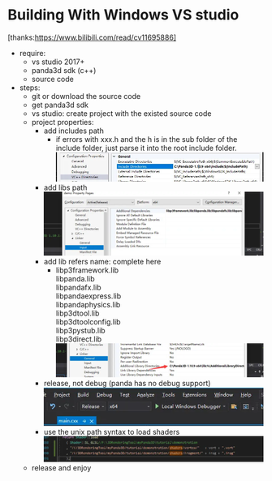 # Building With Windows VS studio
[thanks:https://www.bilibili.com/read/cv11695886]
- require:
    - vs studio 2017+
    - panda3d sdk (c++)
    - source code
- steps:
    - git or download the source code
    - get panda3d sdk
    - vs studio: create project with the existed source code 
    - project properties: 
        - add includes path
            - if errors with xxx.h and the h is in the sub folder of the include folder, just parse it into the root include folder.
            ![](/docs/steps/include.webp)
        - add libs path
            ![](/docs/steps/lib.webp)
        - add lib refers name: complete here
            - libp3framework.lib  
            libpanda.lib   
            libpandafx.lib  
            libpandaexpress.lib  
            libpandaphysics.lib  
            libp3dtool.lib  
            libp3dtoolconfig.lib  
            libp3pystub.lib  
            libp3direct.lib
            ![](/docs/steps/lib_names.webp)  
        - release, not debug (panda has no debug support)
            ![](/docs/steps/release.webp)
        - use the unix path syntax to load shaders
            ![](/docs/steps/unix.webp)
    - release and enjoy
